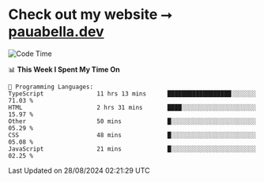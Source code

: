 # Check out my website ⭢ [pauabella.dev](https://pauabella.dev)

<!--START_SECTION:waka-->
![Code Time](http://img.shields.io/badge/Code%20Time-3%2C665%20hrs%2038%20mins-blue)

📊 **This Week I Spent My Time On** 

```text
💬 Programming Languages: 
TypeScript               11 hrs 13 mins      ██████████████████░░░░░░░   71.03 % 
HTML                     2 hrs 31 mins       ████░░░░░░░░░░░░░░░░░░░░░   15.97 % 
Other                    50 mins             █░░░░░░░░░░░░░░░░░░░░░░░░   05.29 % 
CSS                      48 mins             █░░░░░░░░░░░░░░░░░░░░░░░░   05.08 % 
JavaScript               21 mins             █░░░░░░░░░░░░░░░░░░░░░░░░   02.25 % 
```


 Last Updated on 28/08/2024 02:21:29 UTC
<!--END_SECTION:waka-->
